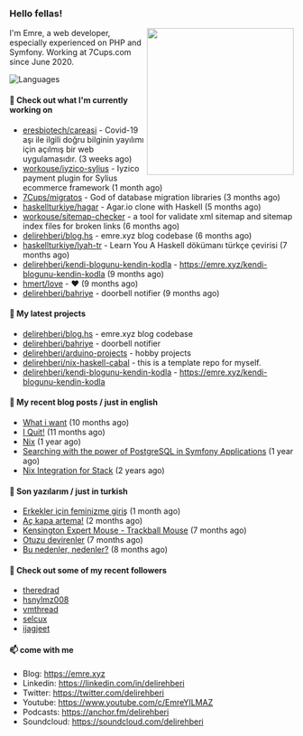 <h3>Hello fellas!</h3>
 

<img align="right" src="https://media.giphy.com/media/ZE6HYckyroMWwSp11C/giphy-downsized.gif" width="260">

I'm Emre, a web developer, especially experienced on PHP and Symfony. Working at 7Cups.com since June 2020. 

![Languages](https://github-readme-stats.vercel.app/api/top-langs/?username=delirehberi&layout=compact)

#### 👷 Check out what I'm currently working on

- [eresbiotech/careasi](https://github.com/eresbiotech/careasi) - Covid-19 aşı ile ilgili doğru bilginin yayılımı için açılmış bir web uygulamasıdır. (3 weeks ago)
- [workouse/iyzico-sylius](https://github.com/workouse/iyzico-sylius) - Iyzico payment plugin for Sylius ecommerce framework (1 month ago)
- [7Cups/migratos](https://github.com/7Cups/migratos) - God of database migration libraries (3 months ago)
- [haskellturkiye/hagar](https://github.com/haskellturkiye/hagar) - Agar.io clone with Haskell (5 months ago)
- [workouse/sitemap-checker](https://github.com/workouse/sitemap-checker) - a tool for validate xml sitemap and sitemap index files for broken links (6 months ago)
- [delirehberi/blog.hs](https://github.com/delirehberi/blog.hs) - emre.xyz blog codebase  (6 months ago)
- [haskellturkiye/lyah-tr](https://github.com/haskellturkiye/lyah-tr) - Learn You A Haskell dökümanı türkçe çevirisi (7 months ago)
- [delirehberi/kendi-blogunu-kendin-kodla](https://github.com/delirehberi/kendi-blogunu-kendin-kodla) - https://emre.xyz/kendi-blogunu-kendin-kodla (9 months ago)
- [hmert/love](https://github.com/hmert/love) - :heart: (9 months ago)
- [delirehberi/bahriye](https://github.com/delirehberi/bahriye) - doorbell notifier (9 months ago)

#### 🌱 My latest projects

- [delirehberi/blog.hs](https://github.com/delirehberi/blog.hs) - emre.xyz blog codebase 
- [delirehberi/bahriye](https://github.com/delirehberi/bahriye) - doorbell notifier
- [delirehberi/arduino-projects](https://github.com/delirehberi/arduino-projects) - hobby projects
- [delirehberi/nix-haskell-cabal](https://github.com/delirehberi/nix-haskell-cabal) - this is a template repo for myself.
- [delirehberi/kendi-blogunu-kendin-kodla](https://github.com/delirehberi/kendi-blogunu-kendin-kodla) - https://emre.xyz/kendi-blogunu-kendin-kodla

#### 📜 My recent blog posts / just in english

- [What i want](https://emre.xyz/what-i-want) (10 months ago)
- [I Quit!](https://emre.xyz/i-quit) (11 months ago)
- [Nix](https://emre.xyz/nix) (1 year ago)
- [Searching with the power of PostgreSQL in Symfony Applications](https://emre.xyz/searching-with-the-power-of-postgresql-in-symfony-applications) (1 year ago)
- [Nix Integration for Stack](https://emre.xyz/nix-integration-for-stack) (2 years ago)

#### 📜 Son yazılarım / just in turkish

- [Erkekler için feminizme giriş](https://emre.xyz/erkekler-icin-feminizme-giris) (1 month ago)
- [Aç kapa artema!](https://emre.xyz/ac-kapa-artema) (2 months ago)
- [Kensington Expert Mouse - Trackball Mouse](https://emre.xyz/kensington-expert-mouse-trackball-mouse) (7 months ago)
- [Otuzu devirenler](https://emre.xyz/otuzu-devirenler) (7 months ago)
- [Bu nedenler, nedenler?](https://emre.xyz/bu-nedenler-nedenler) (8 months ago)

#### 👯 Check out some of my recent followers

- [theredrad](https://github.com/theredrad)
- [hsnylmz008](https://github.com/hsnylmz008)
- [vmthread](https://github.com/vmthread)
- [selcux](https://github.com/selcux)
- [ijagjeet](https://github.com/ijagjeet)

#### 📫 come with me

- Blog: https://emre.xyz
- Linkedin: https://linkedin.com/in/delirehberi
- Twitter: https://twitter.com/delirehberi
- Youtube: https://www.youtube.com/c/EmreYILMAZ
- Podcasts: https://anchor.fm/delirehberi
- Soundcloud: https://soundcloud.com/delirehberi


